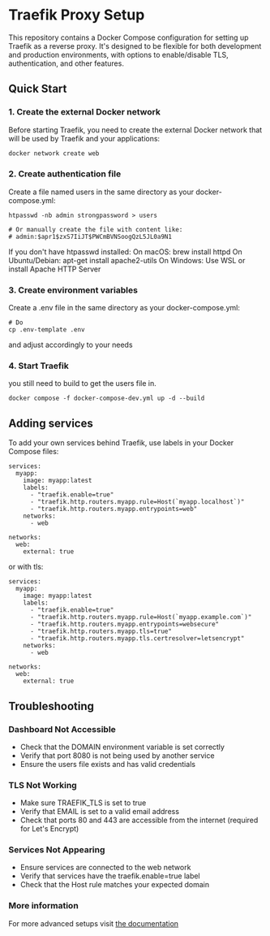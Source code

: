 # Traefik Proxy Setup

This repository contains a Docker Compose configuration for setting up Traefik as a reverse proxy. It's designed to be flexible for both development and production environments, with options to enable/disable TLS, authentication, and other features.

## Quick Start

### 1. Create the external Docker network

Before starting Traefik, you need to create the external Docker network that will be used by Traefik and your applications:

```bash
docker network create web
```

### 2. Create authentication file

Create a file named users in the same directory as your docker-compose.yml:

```# Generate password hash
htpasswd -nb admin strongpassword > users

# Or manually create the file with content like:
# admin:$apr1$zxS7IiJT$PWCmBVNSoogQzL5JL0a9N1
```

If you don't have htpasswd installed:
On macOS: brew install httpd
On Ubuntu/Debian: apt-get install apache2-utils
On Windows: Use WSL or install Apache HTTP Server

### 3. Create environment variables

Create a .env file in the same directory as your docker-compose.yml:

```
# Do
cp .env-template .env
```

and adjust accordingly to your needs

### 4. Start Traefik

you still need to build to get the users file in.

```
docker compose -f docker-compose-dev.yml up -d --build
```

## Adding services

To add your own services behind Traefik, use labels in your Docker Compose files:

```
services:
  myapp:
    image: myapp:latest
    labels:
      - "traefik.enable=true"
      - "traefik.http.routers.myapp.rule=Host(`myapp.localhost`)"
      - "traefik.http.routers.myapp.entrypoints=web"
    networks:
      - web

networks:
  web:
    external: true
```

or with tls:

```
services:
  myapp:
    image: myapp:latest
    labels:
      - "traefik.enable=true"
      - "traefik.http.routers.myapp.rule=Host(`myapp.example.com`)"
      - "traefik.http.routers.myapp.entrypoints=websecure"
      - "traefik.http.routers.myapp.tls=true"
      - "traefik.http.routers.myapp.tls.certresolver=letsencrypt"
    networks:
      - web

networks:
  web:
    external: true
```

## Troubleshooting

### Dashboard Not Accessible

- Check that the DOMAIN environment variable is set correctly
- Verify that port 8080 is not being used by another service
- Ensure the users file exists and has valid credentials

### TLS Not Working

- Make sure TRAEFIK_TLS is set to true
- Verify that EMAIL is set to a valid email address
- Check that ports 80 and 443 are accessible from the internet (required for Let's Encrypt)

### Services Not Appearing

- Ensure services are connected to the web network
- Verify that services have the traefik.enable=true label
- Check that the Host rule matches your expected domain

### More information

For more advanced setups visit [the documentation](https://doc.traefik.io/traefik/)
